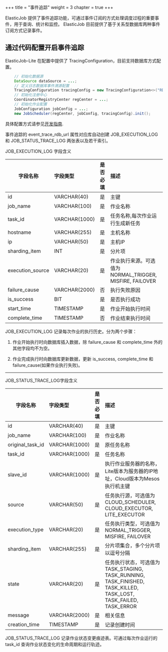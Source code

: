 +++
title = "事件追踪"
weight = 3
chapter = true
+++

ElasticJob 提供了事件追踪功能，可通过事件订阅的方式处理调度过程的重要事件，用于查询、统计和监控。
ElasticJob 目前提供了基于关系型数据库两种事件订阅方式记录事件。

## 通过代码配置开启事件追踪

ElasticJob-Lite 在配置中提供了 TracingConfiguration，目前支持数据库方式配置。

```java
    // 初始化数据源
    DataSource dataSource = ...;
    // 定义日志数据库事件溯源配置
    TracingConfiguration tracingConfig = new TracingConfiguration<>("RDB", dataSource);
    // 初始化注册中心
    CoordinatorRegistryCenter regCenter = ...;
    // 初始化作业配置
    JobConfiguration jobConfig = ...;
    new JobScheduler(regCenter, jobConfig, tracingConfig).init(); 
```

具体配置方式请参见[开发指南](/user-manual/job-config/).

事件追踪的 event_trace_rdb_url 属性对应库自动创建 JOB_EXECUTION_LOG 和 JOB_STATUS_TRACE_LOG 两张表以及若干索引。

JOB_EXECUTION_LOG 字段含义

| 字段名称           | 字段类型      | 是否必填 | 描述                                                                                             |
| ----------------- |:-------------|:--------|:------------------------------------------------------------------------------------------------|
|id                 |VARCHAR(40)   |是       | 主键                                                                                             |
|job_name           |VARCHAR(100)  |是       | 作业名称                                                                                          |
|task_id            |VARCHAR(1000) |是       | 任务名称,每次作业运行生成新任务                                                                      |
|hostname           |VARCHAR(255)  |是       | 主机名称                                                                                          |
|ip                 |VARCHAR(50)   |是       | 主机IP                                                                                            |
|sharding_item      |INT           |是       | 分片项                                                                                            |
|execution_source   |VARCHAR(20)   |是       | 作业执行来源。可选值为NORMAL_TRIGGER, MISFIRE, FAILOVER                                             |
|failure_cause      |VARCHAR(2000) |否       | 执行失败原因                                                                                       |
|is_success         |BIT           |是       | 是否执行成功                                                                                       |
|start_time         |TIMESTAMP     |是       | 作业开始执行时间                                                                                   |
|complete_time      |TIMESTAMP     |否       | 作业结束执行时间                                                                                   |


JOB_EXECUTION_LOG 记录每次作业的执行历史。分为两个步骤：

1. 作业开始执行时向数据库插入数据，除 failure_cause 和 complete_time 外的其他字段均不为空。

2. 作业完成执行时向数据库更新数据，更新 is_success, complete_time 和 failure_cause(如果作业执行失败)。

***

JOB_STATUS_TRACE_LOG字段含义

| 字段名称           | 字段类型      | 是否必填 | 描述                                                                                                                       |
| ----------------- |:-------------|:--------|:--------------------------------------------------------------------------------------------------------------------------|
|id                 |VARCHAR(40)   |是       | 主键                                                                                                                       |
|job_name           |VARCHAR(100)  |是       | 作业名称                                                                                                                    |
|original_task_id   |VARCHAR(1000) |是       | 原任务名称                                                                                                                  |
|task_id            |VARCHAR(1000) |是       | 任务名称                                                                                                                    |
|slave_id           |VARCHAR(1000) |是       | 执行作业服务器的名称，Lite版本为服务器的IP地址，Cloud版本为Mesos执行机主键                                                         |
|source             |VARCHAR(50)   |是       | 任务执行源，可选值为CLOUD_SCHEDULER, CLOUD_EXECUTOR, LITE_EXECUTOR                                                            |
|execution_type     |VARCHAR(20)   |是       | 任务执行类型，可选值为NORMAL_TRIGGER, MISFIRE, FAILOVER                                                                       |
|sharding_item      |VARCHAR(255)  |是       | 分片项集合，多个分片项以逗号分隔                                                                                                |
|state              |VARCHAR(20)   |是       | 任务执行状态，可选值为TASK_STAGING, TASK_RUNNING, TASK_FINISHED, TASK_KILLED, TASK_LOST, TASK_FAILED, TASK_ERROR              |
|message            |VARCHAR(2000) |是       | 相关信息                                                                                                                    |
|creation_time      |TIMESTAMP     |是       | 记录创建时间                                                                                                                 |

JOB_STATUS_TRACE_LOG 记录作业状态变更痕迹表。可通过每次作业运行的 task_id 查询作业状态变化的生命周期和运行轨迹。
